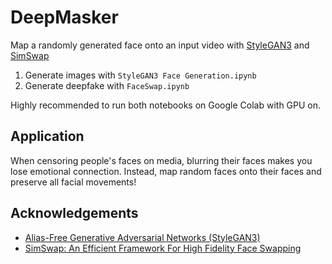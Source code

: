 # DeepMasker
Map a randomly generated face onto an input video with [StyleGAN3](https://github.com/NVlabs/stylegan3) and [SimSwap](https://github.com/neuralchen/SimSwap)

1. Generate images with `StyleGAN3 Face Generation.ipynb`
2. Generate deepfake with `FaceSwap.ipynb`

Highly recommended to run both notebooks on Google Colab with GPU on.

## Application
When censoring people's faces on media, blurring their faces makes you lose emotional connection. Instead, map random faces onto their faces and preserve all facial movements!

## Acknowledgements
- [Alias-Free Generative Adversarial Networks (StyleGAN3)](https://nvlabs.github.io/stylegan3/)
- [SimSwap: An Efficient Framework For High Fidelity Face Swapping](https://arxiv.org/pdf/2106.06340v1.pdf)

